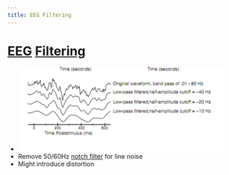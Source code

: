 ```yaml
---
title: EEG Filtering
---
```


# [EEG](EEG.md) [Filtering](Filtering.md)
- ![im](assets/Pasted%20Image%2020220502153920.png)
- Remove 50/60Hz [notch filter](Notch%20filter.md) for line noise
- Might introduce distortion










































































